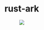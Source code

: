 <h1 align="center">rust-ark</h1>

<p align="center">
    <img src="https://img.shields.io/crates/v/ark.svg"/>
</p>
